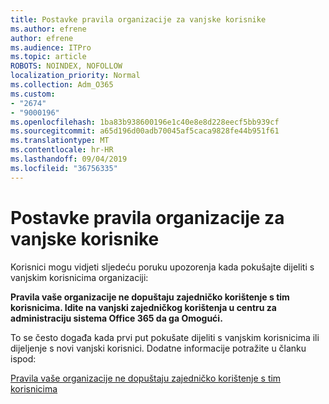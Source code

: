 ```yaml
---
title: Postavke pravila organizacije za vanjske korisnike
ms.author: efrene
author: efrene
ms.audience: ITPro
ms.topic: article
ROBOTS: NOINDEX, NOFOLLOW
localization_priority: Normal
ms.collection: Adm_O365
ms.custom:
- "2674"
- "9000196"
ms.openlocfilehash: 1ba83b938600196e1c40e8e8d228eecf5bb939cf
ms.sourcegitcommit: a65d196d00adb70045af5caca9828fe44b951f61
ms.translationtype: MT
ms.contentlocale: hr-HR
ms.lasthandoff: 09/04/2019
ms.locfileid: "36756335"
---
```

# <a name="organization-policy-settings-for-external-users"></a>Postavke pravila organizacije za vanjske korisnike

Korisnici mogu vidjeti sljedeću poruku upozorenja kada pokušajte dijeliti s vanjskim korisnicima organizaciji: 

   **Pravila vaše organizacije ne dopuštaju zajedničko korištenje s tim korisnicima. Idite na vanjski zajedničkog korištenja u centru za administraciju sistema Office 365 da ga Omogući.** 

To se često događa kada prvi put pokušate dijeliti s vanjskim korisnicima ili dijeljenje s novi vanjski korisnici. Dodatne informacije potražite u članku ispod:

[Pravila vaše organizacije ne dopuštaju zajedničko korištenje s tim korisnicima](https://docs.microsoft.com/sharepoint/support/administration/organization-policies-do-not-allow-you-to-share-with-users-error)






